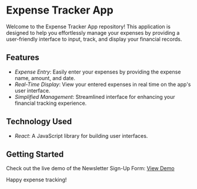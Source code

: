 # Expense Tracker App

Welcome to the Expense Tracker App repository! This application is designed to help you effortlessly manage your expenses by providing a user-friendly interface to input, track, and display your financial records.

## Features

- _Expense Entry_: Easily enter your expenses by providing the expense name, amount, and date.
- _Real-Time Display_: View your entered expenses in real time on the app's user interface.
- _Simplified Management_: Streamlined interface for enhancing your financial tracking experience.

## Technology Used

- _React_: A JavaScript library for building user interfaces.

## Getting Started

Check out the live demo of the Newsletter Sign-Up Form: [View Demo](https://balogunkrixus.github.io/expense-tracker-app/)

Happy expense tracking!
